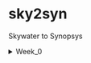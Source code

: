 # sky2syn
Skywater to Synopsys
  <details>
<summary>Week_0</summary>
## Document
                                    -----> Processor -----------> Gate Level Netliat
soft copy of the Hardware using RTL                       ------> Macros    
                                    ----->Peripherals/IPs 
                                                          -------> Analog IP

USing the small part(blue block) which has basic gates, transistors, IPs etc. This create GDSII sent to factory which is Tape-in we get the chips out which is called Tape-out by this we are going to get the chip for that we are going to provide the peripherals for the chip which is taped-out once we get the chip we can interface with different equipments which can work under 100Mhz to 130Mhz like Arduino boards, TV pannels, AC applications etc..

## Yosys

$ git clone https://github.com/YosysHQ/yosys.git
$ cd yosys 
$ sudo apt install make (If make is not installed please install it) 
$ sudo apt-get install build-essential clang bison flex \
    libreadline-dev gawk tcl-dev libffi-dev git \
    graphviz xdot pkg-config python3 libboost-system-dev \
    libboost-python-dev libboost-filesystem-dev zlib1g-dev
$ make 
$ sudo make install

 

![Yosys Installed](Week_0/yosys.png)

##Iverilog

$ sudo apt-get install iverilog



![Iverilog Installed](Week_0/iverilog.png)

##GTKWave

$ sudo apt update
$ sudo apt install gtkwave

[GTKWave Installed](Week_0/gtkwave.png)






